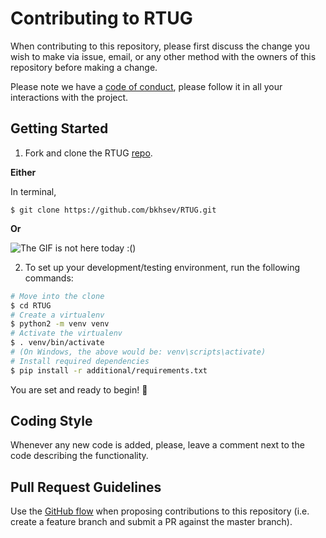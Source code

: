 # Contributing to RTUG

When contributing to this repository, please first discuss the change you wish to make via issue, email, or any other method with the owners of this repository before making a change.

Please note we have a [code of conduct](CODE_OF_CONDUCT.md), please follow it in all your interactions with the project.

## Getting Started

1. Fork and clone the RTUG [repo](https://github.com/bkhsev/RTUG).

**Either**

In terminal,

`$ git clone https://github.com/bkhsev/RTUG.git`
 
 **Or**
 
 ![The GIF is not here today :()](https://user-images.githubusercontent.com/40441761/54226615-41aa0c00-450f-11e9-9990-520aef58392b.gif)
 
 
 2. To set up your development/testing environment, run the following commands:
 
 ``` bash
# Move into the clone
$ cd RTUG
# Create a virtualenv
$ python2 -m venv venv
# Activate the virtualenv
$ . venv/bin/activate
# (On Windows, the above would be: venv\scripts\activate)
# Install required dependencies
$ pip install -r additional/requirements.txt
 ```
 
 You are set and ready to begin! :rocket:

 
 ## Coding Style
 Whenever any new code is added, please, leave a comment next to the code describing the functionality. 
 
 ## Pull Request Guidelines
 Use the [GitHub flow](https://guides.github.com/introduction/flow/) when proposing contributions to this repository (i.e. create a feature branch and submit a PR against the master branch).
 
 
 
 
 
 
 
